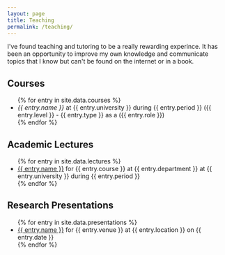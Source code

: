 ```yaml
---
layout: page
title: Teaching
permalink: /teaching/
---
```

I've found teaching and tutoring to be a really rewarding experince.
It has been an opportunity to improve my own knowledge and communicate
topics that I know but can't be found on the internet or in a book. 

## Courses

<ul>
{% for entry in site.data.courses %}
    <li>
    <i>{{ entry.name }}</i> at {{ entry.university }} during {{ entry.period }}
    ({{ entry.level }} - {{ entry.type }} as a ({{ entry.role }})
    </li>
{% endfor %}
</ul>

## Academic Lectures

<ul>
{% for entry in site.data.lectures %}
    <li>
    <a href="{{ entry.url }}">{{ entry.name }}</a>
    for {{ entry.course }} at {{ entry.department }} at {{ entry.university }} during {{ entry.period }}
    </li>
{% endfor %}
</ul>

## Research Presentations

<ul>
{% for entry in site.data.presentations %}
    <li>
    <a href="{{ entry.url }}">{{ entry.name }}</a>
    for {{ entry.venue }} at {{ entry.location }} on {{ entry.date }}
    </li>
{% endfor %}
</ul>
